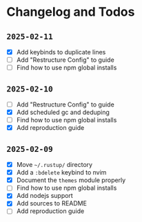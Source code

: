 # Changelog and Todos

## `2025-02-11`

- [x] Add keybinds to duplicate lines
- [ ] Add "Restructure Config" to guide
- [ ] Find how to use npm global installs

## `2025-02-10`

- [ ] Add "Restructure Config" to guide
- [x] Add scheduled gc and deduping
- [ ] Find how to use npm global installs
- [x] Add reproduction guide

## `2025-02-09`

- [x] Move `~/.rustup/` directory
- [x] Add a `:bdelete` keybind to nvim
- [x] Document the `themes` module properly
- [ ] Find how to use npm global installs
- [x] Add nodejs support
- [x] Add sources to README
- [ ] Add reproduction guide

